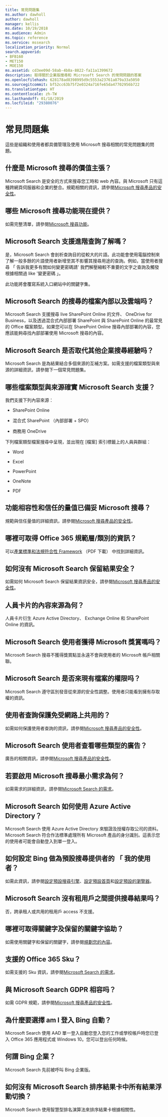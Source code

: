```yaml
---
title: 常見問題集
ms.author: dawholl
author: dawholl
manager: kellis
ms.date: 10/19/2018
ms.audience: Admin
ms.topic: reference
ms.service: mssearch
localization_priority: Normal
search.appverid:
- BFB160
- MET150
- MOE150
ms.assetid: cd3ee09d-58ab-4b8a-8822-fa11a1399672
description: 取得關於企業版搜尋和 Microsoft Search 的常問問題的答案
ms.openlocfilehash: 628178ad8398995d9c5553a23761a879a33a5050
ms.sourcegitcommit: bf52cc63b75f2e0324a716fe65da47702956b722
ms.translationtype: HT
ms.contentlocale: zh-TW
ms.lasthandoff: 01/18/2019
ms.locfileid: "29380076"
---
```

# <a name="faqs"></a>常見問題集

這些是組織和使用者都具備管理及使用 Microsoft 搜尋相關的常見問題集的問題。
  
## <a name="whats-the-value-proposition-for-microsoft-search"></a>什麼是 Microsoft 搜尋的價值主張？

Microsoft Search 是安全的方式來搜尋您工時和 web 內容。與 Microsoft 只有這種跨網頁伺服器和企業的整合。規範相關的資訊，請參閱[Microsoft 搜尋產品的安全性](security.md)。
  
## <a name="what-microsoft-search-features-are-available-now"></a>哪些 Microsoft 搜尋功能現在提供？

如需完整清單，請參閱[Microsoft 搜尋功能](features.md)。
  
## <a name="does-microsoft-search-support-advanced-query-understanding"></a>Microsoft Search 支援進階查詢了解嗎？

是，Microsoft Search 會剖析查詢目的從較大的片語。此功能會使用電腦控制來了解一般多餘的片語使用者新增至其不影響其搜尋用途的查詢。例如，當使用者搜尋 「 告訴我更多有關如何變更密碼請' 我們解壓縮較不重要的文字之查詢及觸發根據相關過 like '變更密碼 」。
  
此功能將會覆寫系統入口網站中的關鍵字集。
  
## <a name="does-microsoft-search-search-for-files-on-premises-as-well-as-the-cloud"></a>Microsoft Search 的搜尋的檔案內部以及雲端吗？

Microsoft Search 支援搜尋 live SharePoint Online 的文件、 OneDrive for Business，以及透過混合式內部部署 SharePoint 與 SharePoint Online 的最常見的 Office 檔案類型。如果您可以在 SharePoint Online 搜尋內部部署的內容，您應該能夠尋找內部部署使用 Microsoft 搜尋的內容。 
  
## <a name="does-microsoft-search-replace-other-enterprise-search-experiences"></a>Microsoft Search 是否取代其他企業搜尋經驗吗？

Microsoft Search 是為結果結合多個來源的互補方案。如需支援的檔案類型與來源的詳細資訊，請參閱下一個常見問題集。
  
## <a name="what-file-types-and-sources-does-microsoft-search-support"></a>哪些檔案類型與來源確實 Microsoft Search 支援？

我們支援下列內容來源：
  
- SharePoint Online
    
- 混合式 SharePoint （內部部署 + SPO）
    
- 商務用 OneDrive
    
下列檔案類型檔案搜尋中呈現，並出現在 [檔案] 索引標籤上的人員與群組：
  
- Word
    
- Excel
    
- PowerPoint
    
- OneNote
    
- PDF
    
## <a name="what-compliance-and-trust-measures-are-in-place-for-microsoft-search"></a>功能相容性和信任的量值已備妥 Microsoft 搜尋？

規範與信任量值的詳細資訊，請參閱[Microsoft 搜尋產品的安全性](security.md)。
  
## <a name="where-can-i-get-info-about-office-365-compliance-tierscategories"></a>哪裡可取得 Office 365 規範層/類別的資訊？

可以[產業標準和法規符合性 Framework](https://download.microsoft.com/download/B/2/7/B27B3EF3-8849-4C18-8BA4-5AD755728620/Compliance%20Framework_customer%20guidance.pdf) （PDF 下載） 中找到詳細資訊。 
  
## <a name="how-does-microsoft-search-keep-results-secure"></a>如何沒有 Microsoft Search 保留結果安全？

如需如何 Microsoft Search 保留結果資訊安全，請參閱[Microsoft 搜尋產品的安全性](security.md)。
  
## <a name="what-are-the-content-sources-for-the-people-card"></a>人員卡片的內容來源為何？

人員卡片衍生 Azure Active Directory、 Exchange Online 和 SharePoint Online 的資訊。
  
## <a name="do-microsoft-search-users-earn-microsoft-rewards"></a>Microsoft Search 使用者獲得 Microsoft 獎賞嗎吗？

Microsoft Search 搜尋不獲得獎賞點並永遠不會與使用者的 Microsoft 帳戶相關聯。
  
## <a name="does-microsoft-search-respect-existing-file-permissions"></a>Microsoft Search 是否來現有檔案的權限吗？

Microsoft Search 遵守區別發音從來源的安全性調整。使用者只能看到擁有存取權的資訊。
  
## <a name="how-are-user-queries-protected-from-sharing-on-the-web"></a>使用者查詢保護免受網路上共用的？

如需如何保護使用者查詢的資訊，請參閱[Microsoft 搜尋產品的安全性](security.md)。
  
## <a name="what-types-of-advertising-do-microsoft-search-users-see"></a>Microsoft Search 使用者查看哪些類型的廣告？

廣告的相關資訊，請參閱[Microsoft 搜尋產品的安全性](security.md)。
  
## <a name="what-are-the-minimum-requirements-to-enable-microsoft-search"></a>若要啟用 Microsoft 搜尋最小需求為何？

如需需求的詳細資訊，請參閱[Microsoft Search 的需求](requirements.md)。
  
## <a name="how-does-microsoft-search-use-azure-active-directory"></a>Microsoft Search 如何使用 Azure Active Directory？

Microsoft Search 使用 Azure Active Directory 來驗證及授權存取公司的資料。Microsoft Search 符合作法標準處理所有 Microsoft 產品的身分識別。這表示您的使用者可能會自動登入到單一登入。 
  
## <a name="how-do-i-set-bing-as-the-default-search-provider-for-my-users"></a>如何設定 Bing 做為預設搜尋提供者的 「 我的使用者？

如需此資訊，請參閱[設定預設搜尋引擎](set-default-search-engine.md)、[設定預設首頁](set-default-homepage.md)和[設定預設的瀏覽器](set-default-browser.md)。
  
## <a name="does-microsoft-search-provide-search-results-across-tenants"></a>Microsoft Search 沒有租用戶之間提供搜尋結果吗？

否，跨承租人或共用的租用戶 access 不支援。 
  
## <a name="where-can-i-get-help-with-keywords-and-reserved-keywords"></a>哪裡可取得關鍵字及保留的關鍵字協助？

如需使用關鍵字和保留的關鍵字，請參閱[規劃您的內容](plan-your-content.md)。
  
## <a name="which-office-365-skus-are-supported"></a>支援的 Office 365 Sku？

如需支援的 Sku 資訊，請參閱[Microsoft Search 的需求](requirements.md)。
  
## <a name="is-microsoft-search-gdpr-compliant"></a>與 Microsoft Search GDPR 相容吗？

如需 GDPR 規範，請參閱[Microsoft 搜尋產品的安全性](security.md)。
  
## <a name="why-am-i-signed-into-bing-automatically"></a>為什麼要選擇 am I 登入 Bing 自動？

Microsoft Search 使用 AAD 單一登入自動您登入您的工作或學校帳戶時您已登入 Office 365 應用程式或 Windows 10。您可以登出任何時候。
  
## <a name="what-is-bing-for-business"></a>何謂 Bing 企業？

Microsoft Search 先前被呼叫 Bing 企業版。
  
## <a name="how-does-microsoft-search-order-result-cards-in-the-all-results-carousel"></a>如何沒有 Microsoft Search 排序結果卡中所有結果浮動切換？

Microsoft Search 使用智慧型排名演算法來排序結果卡根據相關性。

  

